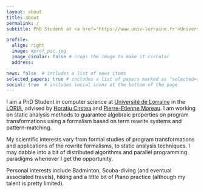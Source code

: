 ```yaml
---
layout: about
title: about
permalink: /
subtitle: PhD Student at <a href='https://www.univ-lorraine.fr'>Université de Lorraine</a>/<a href='https://www.loria.fr'>LORIA</a>

profile:
  align: right
  image: #prof_pic.jpg
  image_cicular: false # crops the image to make it circular
  address:

news: false  # includes a list of news items
selected_papers: true # includes a list of papers marked as "selected={true}"
social: true  # includes social icons at the bottom of the page
---
```


I am a PhD Student in computer science at [Université de Lorraine](https://www.univ-lorraine.fr) in the [LORIA](https://www.loria.fr), advised by [Horatiu Cirstea](https://members.loria.fr/HCirstea) and [Pierre-Etienne Moreau](https://sites.google.com/a/depinfonancy.net/pem). I am working on static analysis methods to guarantee algebraic properties on program transformations using a formalism based on term rewrite systems and pattern-matching.

My scientific interests vary from formal studies of program transformations and applications of the rewrite formalisms, to static analysis techniques. I may dabble into a bit of distributed algorithms and parallel programming paradigms whenever I get the opportunity.

Personal interests include Badminton, Scuba-diving (and eventual associated travels), hiking and a little bit of Piano practice (although my talent is pretty limited).
